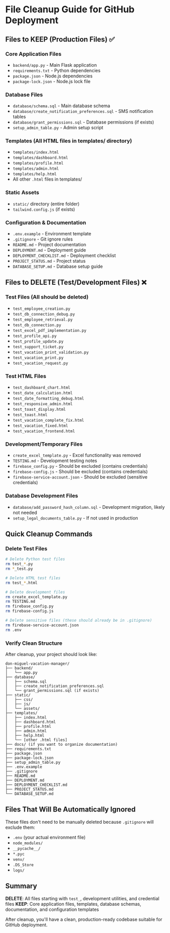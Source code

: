 # File Cleanup Guide for GitHub Deployment

## Files to KEEP (Production Files) ✅

### Core Application Files
- `backend/app.py` - Main Flask application
- `requirements.txt` - Python dependencies
- `package.json` - Node.js dependencies
- `package-lock.json` - Node.js lock file

### Database Files
- `database/schema.sql` - Main database schema
- `database/create_notification_preferences.sql` - SMS notification tables
- `database/grant_permissions.sql` - Database permissions (if exists)
- `setup_admin_table.py` - Admin setup script

### Templates (All HTML files in templates/ directory)
- `templates/index.html`
- `templates/dashboard.html` 
- `templates/profile.html`
- `templates/admin.html`
- `templates/help.html`
- All other `.html` files in templates/

### Static Assets
- `static/` directory (entire folder)
- `tailwind.config.js` (if exists)

### Configuration & Documentation
- `.env.example` - Environment template
- `.gitignore` - Git ignore rules
- `README.md` - Project documentation
- `DEPLOYMENT.md` - Deployment guide
- `DEPLOYMENT_CHECKLIST.md` - Deployment checklist
- `PROJECT_STATUS.md` - Project status
- `DATABASE_SETUP.md` - Database setup guide

## Files to DELETE (Test/Development Files) ❌

### Test Files (All should be deleted)
- `test_employee_creation.py`
- `test_db_connection_debug.py`
- `test_employee_retrieval.py`
- `test_db_connection.py`
- `test_excel_pdf_implementation.py`
- `test_profile_api.py`
- `test_profile_update.py`
- `test_support_ticket.py`
- `test_vacation_print_validation.py`
- `test_vacation_print.py`
- `test_vacation_request.py`

### Test HTML Files
- `test_dashboard_chart.html`
- `test_date_calculation.html`
- `test_date_formatting_debug.html`
- `test_responsive_admin.html`
- `test_toast_display.html`
- `test_toast.html`
- `test_vacation_complete_fix.html`
- `test_vacation_fixed.html`
- `test_vacation_frontend.html`

### Development/Temporary Files
- `create_excel_template.py` - Excel functionality was removed
- `TESTING.md` - Development testing notes
- `firebase_config.py` - Should be excluded (contains credentials)
- `firebase-config.js` - Should be excluded (contains credentials)
- `firebase-service-account.json` - Should be excluded (sensitive credentials)

### Database Development Files
- `database/add_password_hash_column.sql` - Development migration, likely not needed
- `setup_legal_documents_table.py` - If not used in production

## Quick Cleanup Commands

### Delete Test Files
```bash
# Delete Python test files
rm test_*.py
rm *_test.py

# Delete HTML test files  
rm test_*.html

# Delete development files
rm create_excel_template.py
rm TESTING.md
rm firebase_config.py
rm firebase-config.js

# Delete sensitive files (these should already be in .gitignore)
rm firebase-service-account.json
rm .env
```

### Verify Clean Structure
After cleanup, your project should look like:
```
don-miguel-vacation-manager/
├── backend/
│   └── app.py
├── database/
│   ├── schema.sql
│   ├── create_notification_preferences.sql
│   └── grant_permissions.sql (if exists)
├── static/
│   ├── css/
│   ├── js/
│   └── assets/
├── templates/
│   ├── index.html
│   ├── dashboard.html
│   ├── profile.html
│   ├── admin.html
│   ├── help.html
│   └── [other .html files]
├── docs/ (if you want to organize documentation)
├── requirements.txt
├── package.json
├── package-lock.json
├── setup_admin_table.py
├── .env.example
├── .gitignore
├── README.md
├── DEPLOYMENT.md
├── DEPLOYMENT_CHECKLIST.md
├── PROJECT_STATUS.md
└── DATABASE_SETUP.md
```

## Files That Will Be Automatically Ignored

These files don't need to be manually deleted because `.gitignore` will exclude them:
- `.env` (your actual environment file)
- `node_modules/`
- `__pycache__/`
- `*.pyc`
- `venv/`
- `.DS_Store`
- `logs/`

## Summary

**DELETE**: All files starting with `test_`, development utilities, and credential files
**KEEP**: Core application files, templates, database schemas, documentation, and configuration templates

After cleanup, you'll have a clean, production-ready codebase suitable for GitHub deployment.
